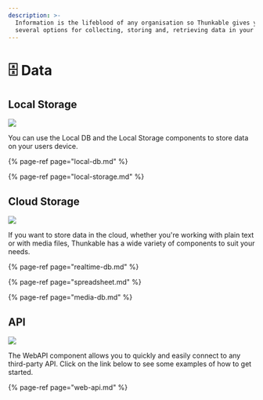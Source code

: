 ```yaml
---
description: >-
  Information is the lifeblood of any organisation so Thunkable gives you
  several options for collecting, storing and, retrieving data in your app
---
```


# 🗄️ Data

## Local Storage

![](.gitbook/assets/localdb.png)

You can use the Local DB and the Local Storage components to store data on your users device.

{% page-ref page="local-db.md" %}

{% page-ref page="local-storage.md" %}

## Cloud Storage

![](.gitbook/assets/cloud_based.png)

If you want to store data in the cloud, whether you're working with plain text or with media files, Thunkable has a wide variety of components to suit your needs.

{% page-ref page="realtime-db.md" %}

{% page-ref page="spreadsheet.md" %}

{% page-ref page="media-db.md" %}

## API

![](.gitbook/assets/webapi.png)

The WebAPI component allows you to quickly and easily connect to any third-party API. Click on the link below to see some examples of how to get started.

{% page-ref page="web-api.md" %}

